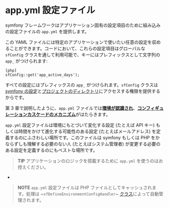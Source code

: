 app.yml 設定ファイル
====================

symfony フレームワークはアプリケーション固有の設定項目のために組み込みの設定ファイルの `app.yml` を提供します。

この YAML ファイルには特定のアプリケーションで使いたい任意の設定を収めることができます。コードにおいて、これらの設定項目はグローバルな `sfConfig` クラスを通して利用可能で、キーにはプレフィックスとして文字列の `app_` がつけられます:

    [php]
    sfConfig::get('app_active_days');

すべての設定にはプレフィックスの `app_` がつけられます。`sfConfig` クラスは [symfony の設定](#chapter_03_sub_configuration_settings)と[プロジェクトのディレクトリ](#chapter_03_sub_directorie)にアクセスする権限を提供するからです。

第 3 章で説明したように、`app.yml` ファイルでは[**環境が認識され**](#chapter_03)、[**コンフィギュレーションカスケードのメカニズム**](#chapter_03)がはたらきます。

`app.yml` 設定ファイルは環境にもとづいて変化する設定 (たとえば API キー) もしくは時間をかけて進化する可能性のある設定 (たとえばメールアドレス) を定義するのにふさわしい場所です。このファイルは symfony もしくは PHP をかならずしも理解する必要のない人 (たとえばシステム管理者) が変更する必要のある設定を定義するのにもベストな場所です。

>**TIP**
>アプリケーションのロジックを搭載するために `app.yml` を使うのはお控えください。

-

>**NOTE**
>`app.yml` 設定ファイルは PHP ファイルとしてキャッシュされます。処理は ~`sfDefineEnvironmentConfigHandler`~ [クラス](#chapter_14_config_handlers_yml)によって自動管理されます。
